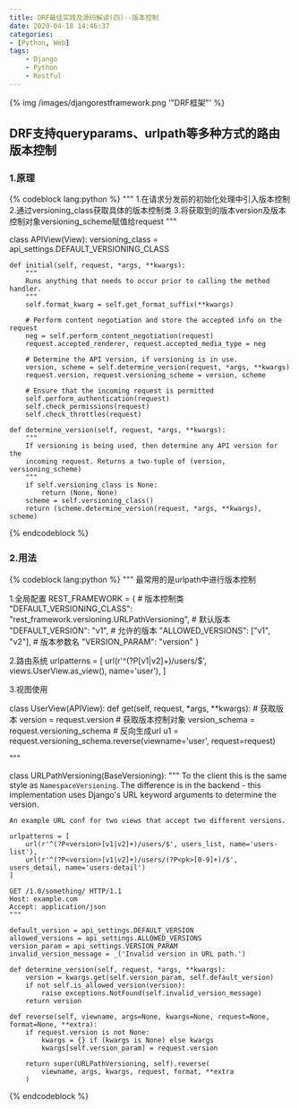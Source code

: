 ```yaml
---
title: DRF最佳实践及源码解读(四)--版本控制
date: 2020-04-18 14:46:37
categories:
- [Python, Web]
tags:
    - Django
    - Python
    - Restful
---
```



{% img /images/djangorestframework.png    '"DRF框架"' %}

<!-- more -->

## DRF支持queryparams、urlpath等多种方式的路由版本控制

### 1.原理
{% codeblock lang:python %}
"""
1.在请求分发前的初始化处理中引入版本控制
2.通过versioning_class获取具体的版本控制类
3.将获取到的版本version及版本控制对象versioning_scheme赋值给request
"""

class APIView(View):
    versioning_class = api_settings.DEFAULT_VERSIONING_CLASS

    def initial(self, request, *args, **kwargs):
        """
        Runs anything that needs to occur prior to calling the method handler.
        """
        self.format_kwarg = self.get_format_suffix(**kwargs)

        # Perform content negotiation and store the accepted info on the request
        neg = self.perform_content_negotiation(request)
        request.accepted_renderer, request.accepted_media_type = neg

        # Determine the API version, if versioning is in use.
        version, scheme = self.determine_version(request, *args, **kwargs)
        request.version, request.versioning_scheme = version, scheme

        # Ensure that the incoming request is permitted
        self.perform_authentication(request)
        self.check_permissions(request)
        self.check_throttles(request)
    
    def determine_version(self, request, *args, **kwargs):
        """
        If versioning is being used, then determine any API version for the
        incoming request. Returns a two-tuple of (version, versioning_scheme)
        """
        if self.versioning_class is None:
            return (None, None)
        scheme = self.versioning_class()
        return (scheme.determine_version(request, *args, **kwargs), scheme)


{% endcodeblock %}

### 2.用法

{% codeblock lang:python %}
"""
最常用的是urlpath中进行版本控制

1.全局配置
REST_FRAMEWORK = {
    # 版本控制类
    "DEFAULT_VERSIONING_CLASS": "rest_framework.versioning.URLPathVersioning",
    # 默认版本
    "DEFAULT_VERSION": "v1",
    # 允许的版本
    "ALLOWED_VERSIONS": ["v1", "v2"],
    # 版本参数名
    "VERSION_PARAM": "version"
}

2.路由系统
urlpatterns = [
    url(r'^(?P<version>[v1|v2]+)/users/$', views.UserView.as_view(), name='user'),
]

3.视图使用

class UserView(APIView):
    def get(self, request, *args, **kwargs):
        # 获取版本
        version = request.version
        # 获取版本控制对象
        version_schema = request.versioning_schema
        # 反向生成url
        u1 = request.versioning_schema.reverse(viewname='user', request=request)

"""


class URLPathVersioning(BaseVersioning):
    """
    To the client this is the same style as `NamespaceVersioning`.
    The difference is in the backend - this implementation uses
    Django's URL keyword arguments to determine the version.

    An example URL conf for two views that accept two different versions.

    urlpatterns = [
        url(r'^(?P<version>[v1|v2]+)/users/$', users_list, name='users-list'),
        url(r'^(?P<version>[v1|v2]+)/users/(?P<pk>[0-9]+)/$', users_detail, name='users-detail')
    ]

    GET /1.0/something/ HTTP/1.1
    Host: example.com
    Accept: application/json
    """
    
    default_version = api_settings.DEFAULT_VERSION
    allowed_versions = api_settings.ALLOWED_VERSIONS
    version_param = api_settings.VERSION_PARAM
    invalid_version_message = _('Invalid version in URL path.')

    def determine_version(self, request, *args, **kwargs):
        version = kwargs.get(self.version_param, self.default_version)
        if not self.is_allowed_version(version):
            raise exceptions.NotFound(self.invalid_version_message)
        return version

    def reverse(self, viewname, args=None, kwargs=None, request=None, format=None, **extra):
        if request.version is not None:
            kwargs = {} if (kwargs is None) else kwargs
            kwargs[self.version_param] = request.version

        return super(URLPathVersioning, self).reverse(
            viewname, args, kwargs, request, format, **extra
        )


{% endcodeblock %}